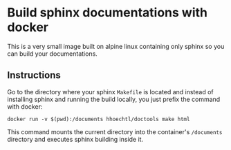# Build sphinx documentations with docker

This is a very small image built on alpine linux containing only sphinx so you can build your documentations.

## Instructions

Go to the directory where your sphinx `Makefile` is located and instead of installing sphinx and running the build locally, you just prefix the command with docker:

	docker run -v $(pwd):/documents hhoechtl/doctools make html

This command mounts the current directory into the container's `/documents` directory and executes sphinx building inside it.